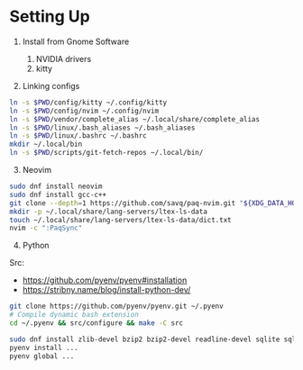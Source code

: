 # Setting Up

1. Install from Gnome Software
    1. NVIDIA drivers
    2. kitty

2. Linking configs

```bash
ln -s $PWD/config/kitty ~/.config/kitty
ln -s $PWD/config/nvim ~/.config/nvim
ln -s $PWD/vendor/complete_alias ~/.local/share/complete_alias
ln -s $PWD/linux/.bash_aliases ~/.bash_aliases
ln -s $PWD/linux/.bashrc ~/.bashrc
mkdir ~/.local/bin
ln -s $PWD/scripts/git-fetch-repos ~/.local/bin/
```

3. Neovim

```bash
sudo dnf install neovim
sudo dnf install gcc-c++
git clone --depth=1 https://github.com/savq/paq-nvim.git "${XDG_DATA_HOME:-$HOME/.local/share}"/nvim/site/pack/paqs/start/paq-nvim
mkdir -p ~/.local/share/lang-servers/ltex-ls-data
touch ~/.local/share/lang-servers/ltex-ls-data/dict.txt
nvim -c ":PaqSync"
```

4. Python

Src:
* https://github.com/pyenv/pyenv#installation
* https://stribny.name/blog/install-python-dev/

```bash
git clone https://github.com/pyenv/pyenv.git ~/.pyenv
# Compile dynamic bash extension
cd ~/.pyenv && src/configure && make -C src

sudo dnf install zlib-devel bzip2 bzip2-devel readline-devel sqlite sqlite-devel openssl-devel xz xz-devel libffi-devel findutils
pyenv install ...
pyenv global ...
```
